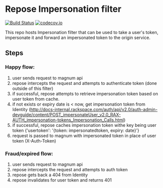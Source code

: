 Repose Impersonation filter
=================

[![Build Status](https://travis-ci.org/rackerlabs/impersonation-filter-bundle.svg)](https://travis-ci.org/rackerlabs/impersonation-filter-bundle)
[![codecov.io](http://codecov.io/github/rackerlabs/impersonation-filter-bundle/coverage.svg?branch=impersonate)](http://codecov.io/github/rackerlabs/impersonation-filter-bundle?branch=impersonate)


This repo hosts Impersonation filter that can be used to take a user's token, impersonate it and forward an impersonated token to the origin service.

Steps
------

### Happy flow:

1. user sends request to magnum api
2. repose intercepts the request and attempts to authenticate token (done outside of this filter)
3. if successful, repose attempts to retrieve impersonation token based on user token from cache.
4. if not exists or expiry date is < now, get impersonation token from Identity (http://docs-internal.rackspace.com/auth/api/v2.0/auth-admin-devguide/content/POST_impersonateUser_v2.0_RAX-AUTH_impersonation-tokens_Impersonation_Calls.html)
5. if successful, repose caches impersonation token withe key being user token {'usertoken': '{token: impersonatedtoken, expiry: date}'}
6. request is passed to magnum with impersonated token in place of user token (X-Auth-Token)

### Fraud/expired flow:

1. user sends request to magnum api
2. repose intercepts the request and attempts to auth token
3. repose gets back a 404 from Identity
4. repose invalidates for user token and returns 401
